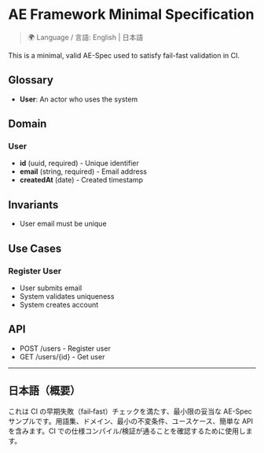 # AE Framework Minimal Specification

> 🌍 Language / 言語: English | 日本語

This is a minimal, valid AE-Spec used to satisfy fail-fast validation in CI.

## Glossary

- **User**: An actor who uses the system

## Domain

### User
- **id** (uuid, required) - Unique identifier
- **email** (string, required) - Email address
- **createdAt** (date) - Created timestamp

## Invariants

- User email must be unique

## Use Cases

### Register User
- User submits email
- System validates uniqueness
- System creates account

## API

- POST /users - Register user
- GET /users/{id} - Get user

---

## 日本語（概要）

これは CI の早期失敗（fail‑fast）チェックを満たす、最小限の妥当な AE-Spec サンプルです。用語集、ドメイン、最小の不変条件、ユースケース、簡単な API を含みます。CI での仕様コンパイル/検証が通ることを確認するために使用します。
